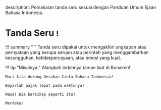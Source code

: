 description: Pemakaian tanda seru sesuai dengan Panduan Umum Ejaan Bahasa Indonesia.

# Tanda Seru <small><span class="penanda">!</span></small>

!!! summary " "
    Tanda seru dipakai untuk mengakhiri ungkapan atau pernyataan yang berupa seruan atau perintah yang menggambarkan kesungguhan, ketidakpercayaan, atau emosi yang kuat.

!!! tip "Misalnya:"
    Alangkah indahnya taman laut di Bunaken!

    Mari kita dukung Gerakan Cinta Bahasa Indonesia!

    Bayarlah pajak tepat pada waktunya!

    Masa! Dia bersikap seperti itu?

    Merdeka!


